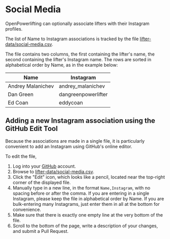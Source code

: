 # Social Media 

OpenPowerlifting can optionally associate lifters with their Instagram profiles.

The list of Name to Instagram associations is tracked by the file [lifter-data/social-media.csv](https://github.com/sstangl/openpowerlifting/blob/master/lifter-data/social-media.csv).

The file contains two columns, the first containing the lifter's name, the second containing the lifter's Instagram name. The rows are sorted in alphabetical order by Name, as in the example below:

| Name              | Instagram           |
|-------------------|---------------------|
| Andrey Malanichev | andrey_malanichev   |
| Dan Green         | dangreenpowerlifter |
| Ed Coan           | eddycoan            |

## Adding a new Instagram association using the GitHub Edit Tool

Because the associations are made in a single file, it is particularly convenient to add an Instagram using GitHub's online editor.

To edit the file,

   1. Log into your [GitHub](https://github.com) account.
   2. Browse to [lifter-data/social-media.csv](https://github.com/sstangl/openpowerlifting/blob/master/lifter-data/social-media.csv).
   3. Click the "Edit" icon, which looks like a pencil, located near the top-right corner of the displayed file.
   4. Manually type in a new line, in the format `Name,Instagram`, with no spacing before or after the comma. If you are entering in a single Instagram, please keep the file in alphabetical order by Name. If you are bulk-entering many Instagrams, just enter them in all at the bottom for convenience.
   5. Make sure that there is exactly one empty line at the very bottom of the file.
   6. Scroll to the bottom of the page, write a description of your changes, and submit a Pull Request.
